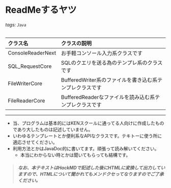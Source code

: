 # ReadMeするヤツ  
###### tags: `Java`



| クラス名          | クラスの説明                                           |
|:----------------- |:------------------------------------------------------ |
| ConsoleReaderNext | お手軽コンソール入力系クラスです                   |
| SQL_RequestCore   | SQLのクエリを送る為のテンプレ系のクラスです         |
| FileWriterCore  |BufferedWriter系のファイルを書き込む系テンプレクラスです|
| FileReaderCore | BufferedReaderなファイルを読み込む系テンプレクラスです |


***

- 当、プログラムは基本的にはKENスクールに通ってる人向けに作成したものであり大したものは記述していません。
- いわゆるテンプレートとか便利系なAPIなクラスです。テキトーに使う所に適応させてください。
- 利用方法とかはJavaDoc的に書いてます。頑張って読み解いてください。
    - 本当にわからない時とかは聞いてもらっても結構です。


> ##### なお、本テキストはHackMDで記述した後にHTMLに変換して出力していますので、HTMLについて聞かれてもメンドクセってなりますのでご了承ください。
